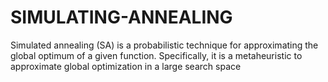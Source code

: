# SIMULATING-ANNEALING
Simulated annealing (SA) is a probabilistic technique for approximating the global optimum of a given function. Specifically, it is a metaheuristic to approximate global optimization in a large search space
